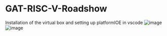 # GAT-RISC-V-Roadshow
Installation of the virtual box and setting up platformIOE in vscode
![image](https://github.com/user-attachments/assets/ae13e20b-5162-49f3-8f66-f2ae80510f64)
![image](https://github.com/user-attachments/assets/1aa844cb-d5af-4305-a64d-2e637f6a87b5)



